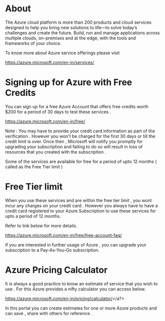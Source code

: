 # About

The Azure cloud platform is more than 200 products and cloud services designed to help you bring new solutions to life—to solve today’s challenges and create the future. Build, run and manage applications across multiple clouds, on-premises and at the edge, with the tools and frameworks of your choice.

To know more about Azure service offerings please visit

<a href="https://azure.microsoft.com/en-in/services/" target="_blank">https://azure.microsoft.com/en-in/services/</a>

# Signing up for Azure with Free Credits

You can sign up for a free Azure Account that offers free credits worth $200 for a period of 30 days to test these services .

<a href="https://azure.microsoft.com/en-in/free/" target="_blank">https://azure.microsoft.com/en-in/free/</a>

Note : You may have to provide your credit card information as part of the verification . However you won't be charged for the first 30 days or till the credit limit is over. Once then , Microsoft will notify you promptly for upgrading your subscription and failing to do so will result in loss of resources that you created with the subscription .

Some of the services are available for free for a period of upto 12 months ( called as the Free Tier limit )

# Free Tier limit

When you use these services and are within the free tier limit , you wont incur any charges on your credit card . However you always have to have a credit card registered to your Azure Subscription to use these services for upto a period of 12 months.

Refer to link below for more details.

<a href="https://azure.microsoft.com/en-in/free/free-account-faq/" target="_blank">https://azure.microsoft.com/en-in/free/free-account-faq/</a>

If you are interested in further usage of Azure , you can upgrade your subscription to a Pay-As-You-Go subscription.

# Azure Pricing Calculator

It is always a good practice to know an estimate of service that you wish to use . For this Azure provides a nifty calculator you can access below.

<a href="https://azure.microsoft.com/en-in/pricing/calculator/" target="_blank">https://azure.microsoft.com/en-in/pricing/calculator/</a?>

In this portal you can create estimates for one or more Azure products and can save , share with others for reference .
